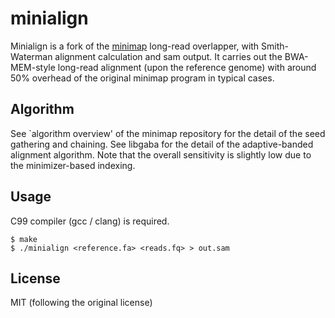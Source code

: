 # minialign

Minialign is a fork of the [minimap](https://github.com/lh3/minimap) long-read overlapper, with Smith-Waterman alignment calculation and sam output. It carries out the BWA-MEM-style long-read alignment (upon the reference genome) with around 50% overhead of the original minimap program in typical cases.

## Algorithm

See `algorithm overview' of the minimap repository for the detail of the seed gathering and chaining. See libgaba for the detail of the adaptive-banded alignment algorithm. Note that the overall sensitivity is slightly low due to the minimizer-based indexing.

## Usage

C99 compiler (gcc / clang) is required.

```
$ make
$ ./minialign <reference.fa> <reads.fq> > out.sam
```

## License

MIT (following the original license)
